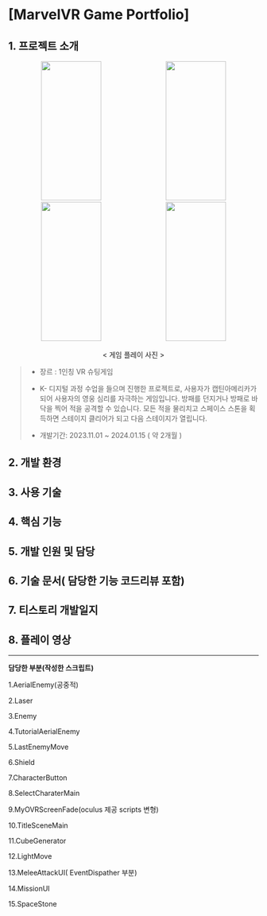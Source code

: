 # [MarvelVR Game Portfolio]


## 1. 프로젝트 소개

<div align="center">

  <img src="https://github.com/user-attachments/assets/bbf87c18-8bb5-4f78-8f3b-89815df475c1" width="49%" height="280"/>
  <img src="https://github.com/user-attachments/assets/a0516eea-442e-41ec-bed1-6819eab7db4c" width="49%" height="280"/>
  <img src="https://github.com/user-attachments/assets/0a0f3334-245d-4794-94d4-1f2665892f00" width="49%" height="280"/>
  <img src="https://github.com/user-attachments/assets/cdb9eb56-9511-4ea5-b8d5-fc3420dbd165" width="49%" height="280"/>

  < 게임 플레이 사진 >

</div>

> + 장르 : 1인칭 VR 슈팅게임
>   
> + K- 디지털 과정 수업을 들으며 진행한 프로젝트로, 사용자가 캡틴아메리카가 되어 사용자의 영웅 심리를 자극하는 게임입니다.
>     방패를 던지거나 방패로 바닥을 찍어 적을 공격할 수 있습니다.
>     모든 적을 물리치고 스페이스 스톤을 획득하면 스테이지 클리어가 되고 다음 스테이지가 열립니다.
> 
> + 개발기간: 2023.11.01 ~ 2024.01.15 ( 약 2개월 )


## 2. 개발 환경


## 3. 사용 기술


## 4. 핵심 기능


## 5. 개발 인원 및 담당


## 6. 기술 문서( 담당한 기능 코드리뷰 포함)


## 7. 티스토리 개발일지


## 8. 플레이 영상

---

**담당한 부분(작성한 스크립트)**

1.AerialEnemy(공중적)

2.Laser

3.Enemy

4.TutorialAerialEnemy

5.LastEnemyMove

6.Shield

7.CharacterButton

8.SelectCharaterMain

9.MyOVRScreenFade(oculus 제공 scripts 변형)

10.TitleSceneMain

11.CubeGenerator

12.LightMove

13.MeleeAttackUI( EventDispather 부분)

14.MissionUI

15.SpaceStone
